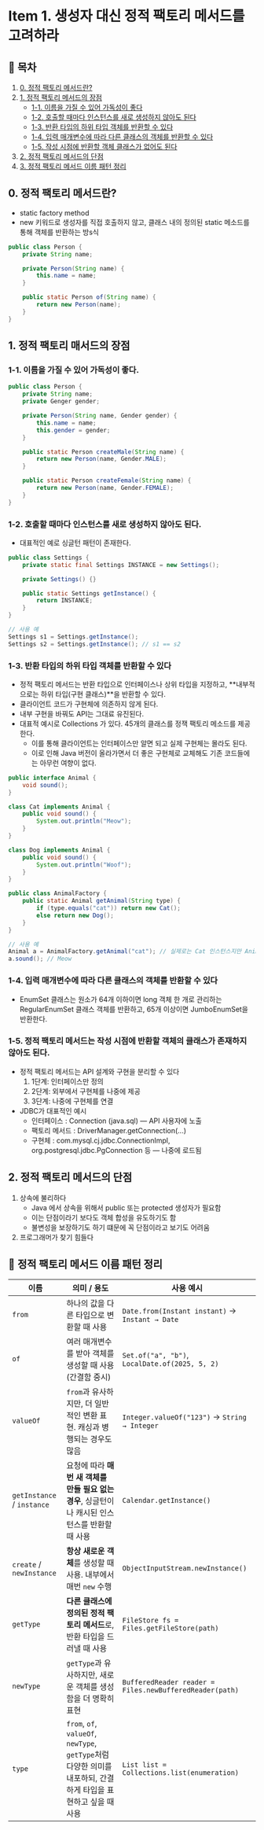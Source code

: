 # Item 1. 생성자 대신 정적 팩토리 메서드를 고려하라

## 📑 목차
1. [0. 정적 팩토리 메서드란?](#0-정적-팩토리-메서드란)
2. [1. 정적 팩토리 메서드의 장점](#1-정적-팩토리-매서드의-장점)
    - [1-1. 이름을 가질 수 있어 가독성이 좋다](#1-1-이름을-가질-수-있어-가독성이-좋다)
    - [1-2. 호출할 때마다 인스턴스를 새로 생성하지 않아도 된다](#1-2-호출할-때마다-인스턴스를-새로-생성하지-않아도-된다)
    - [1-3. 반환 타입의 하위 타입 객체를 반환할 수 있다](#1-3-반환-타입의-하위-타입-객체를-반환할-수-있다)
    - [1-4. 입력 매개변수에 따라 다른 클래스의 객체를 반환할 수 있다](#1-4-입력-매개변수에-따라-다른-클래스의-객체를-반환할-수-있다)
    - [1-5. 작성 시점에 반환할 객체 클래스가 없어도 된다](#1-5-정적-팩토리-메서드는-작성-시점에-반환할-객체의-클래스가-존재하지-않아도-된다)
3. [2. 정적 팩토리 메서드의 단점](#2-정적-팩토리-메서드의-단점)
4. [3. 정적 팩토리 메서드 이름 패턴 정리](#-정적-팩토리-메서드-이름-패턴-정리)


## 0. 정적 팩토리 메서드란?
* static factory method
* new 키워드로 생성자를 직접 호출하지 않고, 클래스 내의 정의된 static 메소드를 통해 객체를 반환하는 방s식

```java
public class Person {
    private String name;

    private Person(String name) {
        this.name = name;
    }

    public static Person of(String name) {
        return new Person(name);
    }
}
```

## 1. 정적 팩토리 매서드의 장점
### 1-1. 이름을 가질 수 있어 가독성이 좋다.
```java
public class Person {
    private String name;
    private Genger gender;

    private Person(String name, Gender gender) {
        this.name = name;
        this.gender = gender;
    }

    public static Person createMale(String name) {
        return new Person(name, Gender.MALE);
    }

    public static Person createFemale(String name) {
        return new Person(name, Gender.FEMALE);
    }
}

```
### 1-2. 호출할 때마다 인스턴스를 새로 생성하지 않아도 된다.
* 대표적인 예로 싱글턴 패턴이 존재한다.
```java
public class Settings {
    private static final Settings INSTANCE = new Settings();

    private Settings() {}

    public static Settings getInstance() {
        return INSTANCE;
    }
}

// 사용 예
Settings s1 = Settings.getInstance();
Settings s2 = Settings.getInstance(); // s1 == s2
```
### 1-3. 반환 타입의 하위 타입 객체를 반환할 수 있다
* 정적 팩토리 메서드는 반환 타입으로 인터페이스나 상위 타입을 지정하고, **내부적으로는 하위 타입(구현 클래스)**을 반환할 수 있다.
* 클라이언트 코드가 구현체에 의존하지 않게 된다.
* 내부 구현을 바꿔도 API는 그대료 유진된다.
* 대표적 예시로 Collections 가 있다. 45개의 클래스를 정잭 팩토리 메소드를 제공한다.
  * 이를 통해 클라이언트는 인터페이스만 알면 되고 실제 구현체는 몰라도 된다.
  * 이로 인해 Java 버전이 올라가면서 더 좋은 구현체로 교체해도 기존 코드들에는 아무런 여향이 없다.
```java
public interface Animal {
    void sound();
}

class Cat implements Animal {
    public void sound() {
        System.out.println("Meow");
    }
}

class Dog implements Animal {
    public void sound() {
        System.out.println("Woof");
    }
}

public class AnimalFactory {
    public static Animal getAnimal(String type) {
        if (type.equals("cat")) return new Cat();
        else return new Dog();
    }
}

// 사용 예
Animal a = AnimalFactory.getAnimal("cat"); // 실제로는 Cat 인스턴스지만 Animal 타입 반환
a.sound(); // Meow
```
### 1-4. 입력 매개변수에 따라 다른 클래스의 객체를 반환할 수 있다
* EnumSet 클래스는 원소가 64개 이하이면 long 객체 한 개로 관리하는 RegularEnumSet 클래스 객체를 반환하고, 65개 이상이면 JumboEnumSet을 반환한다.
### 1-5. 정적 팩토리 메서드는 작성 시점에 반환할 객체의 클래스가 존재하지 않아도 된다.
* 정적 팩토리 메서드는 API 설계와 구현을 분리할 수 있다
  1. 1단계: 인터페이스만 정의
  2. 2단계: 외부에서 구현체를 나중에 제공
  3. 3단계: 나중에 구현체를 연결
* JDBC가 대표적인 예시
  * 인터페이스 : Connection (java.sql) — API 사용자에 노출
  * 팩토리 메서드 : DriverManager.getConnection(...)
  * 구현체 : com.mysql.cj.jdbc.ConnectionImpl, org.postgresql.jdbc.PgConnection 등 — 나중에 로드됨

## 2. 정적 팩토리 메서드의 단점
1. 상속에 불리하다
    * Java 에서 상속을 위해서 public 또는 protected 생성자가 필요함
    * 이는 단점이라기 보다도 객체 합성을 유도하기도 함
    * 불변성을 보장하기도 하기 떄문에 꼭 단점이라고 보기도 어려움
2. 프로그래머가 찾기 힘들다

## 📘 정적 팩토리 메서드 이름 패턴 정리

| 이름 | 의미 / 용도 | 사용 예시 |
|------|--------------|------------|
| `from` | 하나의 값을 다른 타입으로 변환할 때 사용 | `Date.from(Instant instant)` → `Instant → Date` |
| `of` | 여러 매개변수를 받아 객체를 생성할 때 사용 (간결함 중시) | `Set.of("a", "b")`, `LocalDate.of(2025, 5, 2)` |
| `valueOf` | `from`과 유사하지만, 더 일반적인 변환 표현. 캐싱과 병행되는 경우도 많음 | `Integer.valueOf("123")` → `String → Integer` |
| `getInstance` / `instance` | 요청에 따라 **매번 새 객체를 만들 필요 없는 경우**, 싱글턴이나 캐시된 인스턴스를 반환할 때 사용 | `Calendar.getInstance()` |
| `create` / `newInstance` | **항상 새로운 객체**를 생성할 때 사용. 내부에서 매번 `new` 수행 | `ObjectInputStream.newInstance()` |
| `getType` | **다른 클래스에 정의된 정적 팩토리 메서드**로, 반환 타입을 드러낼 때 사용 | `FileStore fs = Files.getFileStore(path)` |
| `newType` | `getType`과 유사하지만, 새로운 객체를 생성함을 더 명확히 표현 | `BufferedReader reader = Files.newBufferedReader(path)` |
| `type` | `from`, `of`, `valueOf`, `newType`, `getType`처럼 다양한 의미를 내포하되, 간결하게 타입을 표현하고 싶을 때 사용 | `List list = Collections.list(enumeration)` |